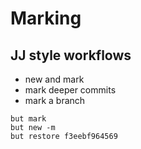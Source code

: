 # Marking

## JJ style workflows

- new and mark
- mark deeper commits
- mark a branch

```commands
but mark
but new -m
but restore f3eebf964569
```
